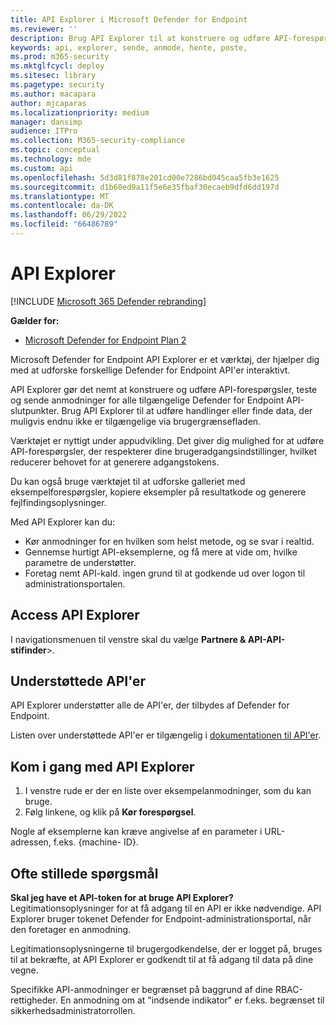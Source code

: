 ```yaml
---
title: API Explorer i Microsoft Defender for Endpoint
ms.reviewer: ''
description: Brug API Explorer til at konstruere og udføre API-forespørgsler, teste og sende anmodninger for enhver tilgængelig API
keywords: api, explorer, sende, anmode, hente, poste,
ms.prod: m365-security
ms.mktglfcycl: deploy
ms.sitesec: library
ms.pagetype: security
ms.author: macapara
author: mjcaparas
ms.localizationpriority: medium
manager: dansimp
audience: ITPro
ms.collection: M365-security-compliance
ms.topic: conceptual
ms.technology: mde
ms.custom: api
ms.openlocfilehash: 5d3d81f878e201cd00e7286bd045caa5fb3e1625
ms.sourcegitcommit: d1b60ed9a11f5e6e35fbaf30ecaeb9dfd6dd197d
ms.translationtype: MT
ms.contentlocale: da-DK
ms.lasthandoff: 06/29/2022
ms.locfileid: "66486789"
---
```

# <a name="api-explorer"></a>API Explorer

[!INCLUDE [Microsoft 365 Defender rebranding](../../includes/microsoft-defender.md)]

**Gælder for:**
- [Microsoft Defender for Endpoint Plan 2](https://go.microsoft.com/fwlink/p/?linkid=2154037)

Microsoft Defender for Endpoint API Explorer er et værktøj, der hjælper dig med at udforske forskellige Defender for Endpoint API'er interaktivt.

API Explorer gør det nemt at konstruere og udføre API-forespørgsler, teste og sende anmodninger for alle tilgængelige Defender for Endpoint API-slutpunkter. Brug API Explorer til at udføre handlinger eller finde data, der muligvis endnu ikke er tilgængelige via brugergrænsefladen.

Værktøjet er nyttigt under appudvikling. Det giver dig mulighed for at udføre API-forespørgsler, der respekterer dine brugeradgangsindstillinger, hvilket reducerer behovet for at generere adgangstokens.

Du kan også bruge værktøjet til at udforske galleriet med eksempelforespørgsler, kopiere eksempler på resultatkode og generere fejlfindingsoplysninger.

Med API Explorer kan du:

- Kør anmodninger for en hvilken som helst metode, og se svar i realtid.
- Gennemse hurtigt API-eksemplerne, og få mere at vide om, hvilke parametre de understøtter.
- Foretag nemt API-kald. ingen grund til at godkende ud over logon til administrationsportalen.

## <a name="access-api-explorer"></a>Access API Explorer

I navigationsmenuen til venstre skal du vælge **Partnere & API-API-stifinder**\>.**[](https://security.microsoft.com/interoperability/api-explorer)**

## <a name="supported-apis"></a>Understøttede API'er

API Explorer understøtter alle de API'er, der tilbydes af Defender for Endpoint.

Listen over understøttede API'er er tilgængelig i [dokumentationen til API'er](apis-intro.md).

## <a name="get-started-with-the-api-explorer"></a>Kom i gang med API Explorer

1. I venstre rude er der en liste over eksempelanmodninger, som du kan bruge.
2. Følg linkene, og klik på **Kør forespørgsel**.

Nogle af eksemplerne kan kræve angivelse af en parameter i URL-adressen, f.eks. {machine- ID}.

## <a name="faq"></a>Ofte stillede spørgsmål

**Skal jeg have et API-token for at bruge API Explorer?** <br>
Legitimationsoplysninger for at få adgang til en API er ikke nødvendige. API Explorer bruger tokenet Defender for Endpoint-administrationsportal, når den foretager en anmodning.

Legitimationsoplysningerne til brugergodkendelse, der er logget på, bruges til at bekræfte, at API Explorer er godkendt til at få adgang til data på dine vegne.

Specifikke API-anmodninger er begrænset på baggrund af dine RBAC-rettigheder. En anmodning om at "indsende indikator" er f.eks. begrænset til sikkerhedsadministratorrollen.
